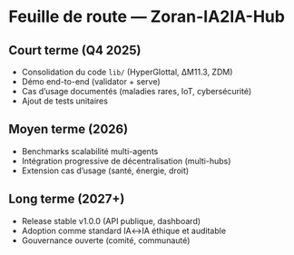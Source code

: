 # Feuille de route — Zoran-IA2IA-Hub

## Court terme (Q4 2025)
- Consolidation du code `lib/` (HyperGlottal, ΔM11.3, ZDM)
- Démo end-to-end (validator + serve)
- Cas d’usage documentés (maladies rares, IoT, cybersécurité)
- Ajout de tests unitaires

## Moyen terme (2026)
- Benchmarks scalabilité multi-agents
- Intégration progressive de décentralisation (multi-hubs)
- Extension cas d’usage (santé, énergie, droit)

## Long terme (2027+)
- Release stable v1.0.0 (API publique, dashboard)
- Adoption comme standard IA↔IA éthique et auditable
- Gouvernance ouverte (comité, communauté)
